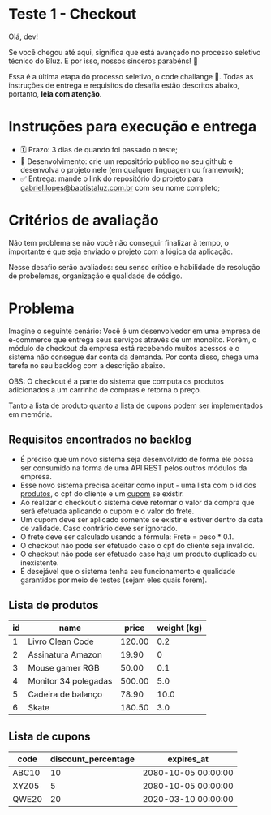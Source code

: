 # Teste 1 - Checkout

Olá, dev! 

Se você chegou até aqui, significa que está avançado no processo seletivo técnico do Bluz. E por isso, nossos sinceros parabéns! 🥳

Essa é a última etapa do processo seletivo, o code challange 🥋. Todas as instruções de entrega e requisitos do desafia estão descritos abaixo, portanto, **leia com atenção**.

# Instruções para execução e entrega

- 🗓️ Prazo: 3 dias de quando foi passado o teste;
- 📄 Desenvolvimento: crie um repositório público no seu github e desenvolva o projeto nele (em qualquer linguagem ou framework);
- ✅ Entrega: mande o link do repositório do projeto para gabriel.lopes@baptistaluz.com.br com seu nome completo;

# Critérios de avaliação 

Não tem problema se não você não conseguir finalizar à tempo, o importante é que seja enviado o projeto com a lógica da aplicação.

Nesse desafio serão avaliados: seu senso crítico e habilidade de resolução de probelemas, organização e qualidade de código.

# Problema

Imagine o seguinte cenário: Você é um desenvolvedor em uma empresa de e-commerce que entrega seus serviços através de um monolíto. Porém, o módulo de checkout da empresa está recebendo muitos acessos e o sistema não consegue dar conta da demanda. Por conta disso, chega uma tarefa no seu backlog com a descrição abaixo.

OBS: O checkout é a parte do sistema que computa os produtos adicionados a um carrinho de compras e retorna o preço.

Tanto a lista de produto quanto a lista de cupons podem ser implementados em memória.

## Requisitos encontrados no backlog

- É preciso que um novo sistema seja desenvolvido de forma ele possa ser consumido na forma de uma API REST pelos outros módulos da empresa.
- Esse novo sistema precisa aceitar como input - uma lista com o id dos [produtos](#produtos), o cpf do cliente e um [cupom](#cupom) se existir.
- Ao realizar o checkout o sistema deve retornar o valor da compra que será efetuada aplicando o cupom e o valor do frete.
- Um cupom deve ser aplicado somente se existir e estiver dentro da data de validade. Caso contrário deve ser ignorado.
- O frete deve ser calculado usando a fórmula: Frete = peso * 0.1.
- O checkout não pode ser efetuado caso o cpf do cliente seja inválido.
- O checkout não pode ser efetuado caso haja um produto duplicado ou inexistente.
- É desejável que o sistema tenha seu funcionamento e qualidade garantidos por meio de testes (sejam eles quais forem).

## Lista de <a name="produtos">produtos</a>

| id | name | price | weight (kg)
| ---| --- | --- | --- |
| 1  | Livro Clean Code | 120.00 | 0.2
| 2  | Assinatura Amazon | 19.90 | 0
| 3  | Mouse gamer RGB | 50.00 | 0.1
| 4  | Monitor 34 polegadas | 500.00 | 5.0
| 5  | Cadeira de balanço | 78.90 | 10.0
| 6  | Skate | 180.50 | 3.0


## Lista de <a name="cupom">cupons</a>

| code | discount_percentage | expires_at |
| ---| --- | --- |
| ABC10 | 10 | 2080-10-05 00:00:00
| XYZ05 | 5 | 2080-10-05 00:00:00
| QWE20 | 20 | 2020-03-10 00:00:00

